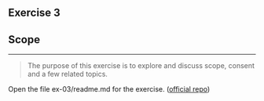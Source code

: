 ## Exercise 3 

## Scope

---

>The purpose of this exercise is to explore and discuss scope, consent and a few related topics.

Open the file ex-03/readme.md for the exercise. ([official repo](https://github.com/equinor/appsec-fundamentals-authn-authz/blob/main/ex-03/readme.md))
